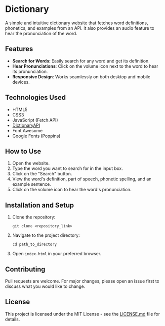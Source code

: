 # Dictionary

A simple and intuitive dictionary website that fetches word definitions, phonetics, and examples from an API. It also provides an audio feature to hear the pronunciation of the word.


## Features

- **Search for Words**: Easily search for any word and get its definition.
- **Hear Pronunciations**: Click on the volume icon next to the word to hear its pronunciation.
- **Responsive Design**: Works seamlessly on both desktop and mobile devices.

## Technologies Used

- HTML5
- CSS3
- JavaScript (Fetch API)
- [DictionaryAPI](https://dictionaryapi.dev/)
- Font Awesome
- Google Fonts (Poppins)

## How to Use

1. Open the website.
2. Type the word you want to search for in the input box.
3. Click on the "Search" button.
4. View the word's definition, part of speech, phonetic spelling, and an example sentence.
5. Click on the volume icon to hear the word's pronunciation.

## Installation and Setup

1. Clone the repository:
   ```
   git clone <repository_link>
   ```
2. Navigate to the project directory:
   ```
   cd path_to_directory
   ```
3. Open `index.html` in your preferred browser.

## Contributing

Pull requests are welcome. For major changes, please open an issue first to discuss what you would like to change.

## License

This project is licensed under the MIT License - see the [LICENSE.md](LICENSE.md) file for details.
